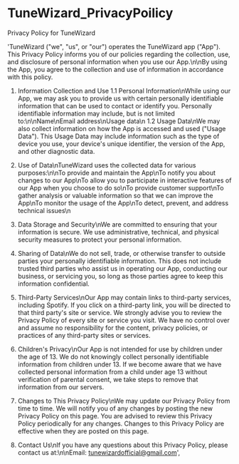 # TuneWizard_PrivacyPoilicy
Privacy Policy for TuneWizard

'TuneWizard (\"we\", \"us\", or \"our\") operates the TuneWizard app (\"App\"). This Privacy Policy informs you of our policies regarding the collection, use, and disclosure of personal information when you use our App.\n\nBy using the App, you agree to the collection and use of information in accordance with this policy.
1. Information Collection and Use
   1.1 Personal Information\nWhile using our App, we may ask you to provide us with certain personally identifiable information that can be used to contact or identify you. Personally identifiable information may include, but is not limited to:\n\nName\nEmail address\nUsage data\n
   1.2 Usage Data\nWe may also collect information on how the App is accessed and used (\"Usage Data\"). This Usage Data may include information such as the type of device you use, your device\'s unique identifier, the version of the App, and other diagnostic data.

2. Use of Data\nTuneWizard uses the collected data for various purposes:\n\nTo provide and maintain the App\nTo notify you about changes to our App\nTo allow you to participate in interactive features of our App when you choose to do so\nTo provide customer support\nTo gather analysis or valuable information so that we can improve the App\nTo monitor the usage of the App\nTo detect, prevent, and address technical issues\n

3. Data Storage and Security\nWe are committed to ensuring that your information is secure. We use administrative, technical, and physical security measures to protect your personal information.

4. Sharing of Data\nWe do not sell, trade, or otherwise transfer to outside parties your personally identifiable information. This does not include trusted third parties who assist us in operating our App, conducting our business, or servicing you, so long as those parties agree to keep this information confidential.

5. Third-Party Services\nOur App may contain links to third-party services, including Spotify. If you click on a third-party link, you will be directed to that third party\'s site or service. We strongly advise you to review the Privacy Policy of every site or service you visit. We have no control over and assume no responsibility for the content, privacy policies, or practices of any third-party sites or services.

6. Children\'s Privacy\nOur App is not intended for use by children under the age of 13. We do not knowingly collect personally identifiable information from children under 13. If we become aware that we have collected personal information from a child under age 13 without verification of parental consent, we take steps to remove that information from our servers.

7. Changes to This Privacy Policy\nWe may update our Privacy Policy from time to time. We will notify you of any changes by posting the new Privacy Policy on this page. You are advised to review this Privacy Policy periodically for any changes. Changes to this Privacy Policy are effective when they are posted on this page.

8. Contact Us\nIf you have any questions about this Privacy Policy, please contact us at:\n\nEmail: tunewizardofficial@gmail.com',
                        
